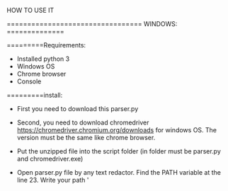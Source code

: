 HOW TO USE IT


=================================   WINDOWS:   ==============

=========Requirements:
- Installed python 3
- Windows OS
- Chrome browser
- Console

=========install:
- First you need to download this parser.py

- Second, you need to download chromedriver https://chromedriver.chromium.org/downloads
for windows OS. The version must be the same like chrome browser.

- Put the unzipped file into the script folder (in folder must be parser.py and chromedriver.exe)

- Open parser.py file by any text redactor. Find the PATH variable at the line 23. Write your path '<script folder>' (for example: PATH = 'D:/Desktop/reddit/')

=========lunch:
- Open powershell

- To lunch script you needs to install some libs:
type:

pip install --upgrade pip

pip install selenium

-Now you can lunch the script:
type:

python "<script folder>\parser.py" (for example: python "D:\Desktop\reddit\parser.py")

When script done it will create .txt file in the same folder.




==================================   Linux:   ==============

=========Requirements:
- Installed python 3
- Linux OS(ubuntu, debian, mint)

=========install:
- First, install Google Chrome for Debian/Ubuntu:
open console and type:

sudo apt-get install libxss1 libappindicator1 libindicator7
wget https://dl.google.com/linux/direct/google-chrome-stable_current_amd64.deb

sudo dpkg -i google-chrome*.deb

sudo apt-get install -f

- Now, let’s install xvfb so we can run Chrome headlessly:

type:

sudo apt-get install xvfb

- Now, you need to download this parser_linux.py

- Now, you need to download and install chromedriver https://chromedriver.chromium.org/downloads
for Linux OS.

- Put the unzipped file into the script folder (in folder must be parser_linux.py and chromedriver)

- Open parser.py file by any text redactor. Find the PATH variable at the line 23. Write your path '<script folder>chromedriver' (for example: PATH = '/Home/username/reddit/chromedriver')

=========lunch:
- To lunch you needs to install some Python dependencies and Selenium:
Open console, type:

pip install --upgrade pip 

pip install pyvirtualdisplay selenium

-Now, you can lunch the script:
type:

python3 "<script folder>/parser_linux.py" (for example: python '/home/username/reddit/parser_linux.py')

When script done it will create .txt file in the Home folder.